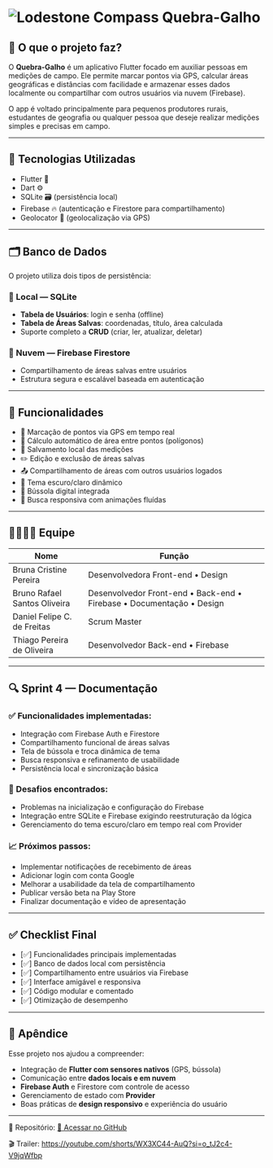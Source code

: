 # ![Lodestone Compass](https://static.wikia.nocookie.net/minecraft_gamepedia/images/9/9e/Lodestone_Compass_JE2_BE2.gif/revision/latest/scale-to-width/40?cb=20201204210510) Quebra-Galho

## 📌 O que o projeto faz?

O **Quebra-Galho** é um aplicativo Flutter focado em auxiliar pessoas em medições de campo. Ele permite marcar pontos via GPS, calcular áreas geográficas e distâncias com facilidade e armazenar esses dados localmente ou compartilhar com outros usuários via nuvem (Firebase).

O app é voltado principalmente para pequenos produtores rurais, estudantes de geografia ou qualquer pessoa que deseje realizar medições simples e precisas em campo.

---

## 🧠 Tecnologias Utilizadas

- Flutter 💙  
- Dart ⚙️  
- SQLite 🗃️ (persistência local)  
- Firebase 🔥 (autenticação e Firestore para compartilhamento)  
- Geolocator 📍 (geolocalização via GPS)  

---

## 🗂️ Banco de Dados

O projeto utiliza dois tipos de persistência:

### 🔹 Local — SQLite
- **Tabela de Usuários**: login e senha (offline)
- **Tabela de Áreas Salvas**: coordenadas, título, área calculada
- Suporte completo a **CRUD** (criar, ler, atualizar, deletar)

### 🔸 Nuvem — Firebase Firestore
- Compartilhamento de áreas salvas entre usuários
- Estrutura segura e escalável baseada em autenticação

---

## 🧪 Funcionalidades

- 📍 Marcação de pontos via GPS em tempo real  
- 📐 Cálculo automático de área entre pontos (polígonos)  
- 💾 Salvamento local das medições  
- ✏️ Edição e exclusão de áreas salvas  
- 📤 Compartilhamento de áreas com outros usuários logados  
- 🌙 Tema escuro/claro dinâmico  
- 🧭 Bússola digital integrada  
- 🔎 Busca responsiva com animações fluídas  

---

## 👨‍👩‍👧‍👦 Equipe

| Nome                          | Função                                                          |
|------------------------------|------------------------------------------------------------------|
| Bruna Cristine Pereira       | Desenvolvedora Front-end • Design                                |
| Bruno Rafael Santos Oliveira | Desenvolvedor Front-end • Back-end • Firebase • Documentação • Design    |
| Daniel Felipe C. de Freitas  | Scrum Master                                                     |
| Thiago Pereira de Oliveira   | Desenvolvedor Back-end • Firebase                                |

---

## 🔍 Sprint 4 — Documentação

### ✅ Funcionalidades implementadas:
- Integração com Firebase Auth e Firestore  
- Compartilhamento funcional de áreas salvas  
- Tela de bússola e troca dinâmica de tema  
- Busca responsiva e refinamento de usabilidade  
- Persistência local e sincronização básica  

### 🐞 Desafios encontrados:
- Problemas na inicialização e configuração do Firebase  
- Integração entre SQLite e Firebase exigindo reestruturação da lógica  
- Gerenciamento do tema escuro/claro em tempo real com Provider  

### 📈 Próximos passos:
- Implementar notificações de recebimento de áreas  
- Adicionar login com conta Google  
- Melhorar a usabilidade da tela de compartilhamento  
- Publicar versão beta na Play Store  
- Finalizar documentação e vídeo de apresentação  

---

## ✅ Checklist Final

- [✅] Funcionalidades principais implementadas  
- [✅] Banco de dados local com persistência  
- [✅] Compartilhamento entre usuários via Firebase  
- [✅] Interface amigável e responsiva  
- [✅] Código modular e comentado  
- [✅] Otimização de desempenho  

---

## 📎 Apêndice

Esse projeto nos ajudou a compreender:

- Integração de **Flutter com sensores nativos** (GPS, bússola)  
- Comunicação entre **dados locais e em nuvem**  
- **Firebase Auth** e Firestore com controle de acesso  
- Gerenciamento de estado com **Provider**  
- Boas práticas de **design responsivo** e experiência do usuário  

---

🔗 Repositório: [📎 Acessar no GitHub](https://github.com/theE008/LDDM_Quebra-Galho)

🎬 Trailer: https://youtube.com/shorts/WX3XC44-AuQ?si=o_tJ2c4-V9jqWfbp
